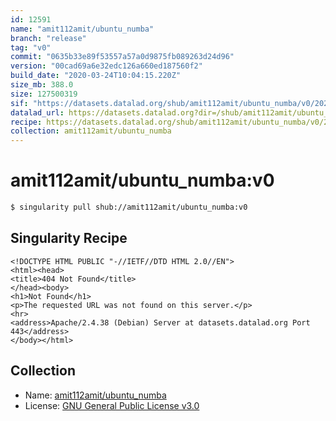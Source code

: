```yaml
---
id: 12591
name: "amit112amit/ubuntu_numba"
branch: "release"
tag: "v0"
commit: "0635b33e89f53557a57a0d9875fb089263d24d96"
version: "00cad69a6e32edc126a660ed187560f2"
build_date: "2020-03-24T10:04:15.220Z"
size_mb: 388.0
size: 127500319
sif: "https://datasets.datalad.org/shub/amit112amit/ubuntu_numba/v0/2020-03-24-0635b33e-00cad69a/00cad69a6e32edc126a660ed187560f2.sif"
datalad_url: https://datasets.datalad.org?dir=/shub/amit112amit/ubuntu_numba/v0/2020-03-24-0635b33e-00cad69a/
recipe: https://datasets.datalad.org/shub/amit112amit/ubuntu_numba/v0/2020-03-24-0635b33e-00cad69a/Singularity
collection: amit112amit/ubuntu_numba
---
```


# amit112amit/ubuntu_numba:v0

```bash
$ singularity pull shub://amit112amit/ubuntu_numba:v0
```

## Singularity Recipe

```singularity
<!DOCTYPE HTML PUBLIC "-//IETF//DTD HTML 2.0//EN">
<html><head>
<title>404 Not Found</title>
</head><body>
<h1>Not Found</h1>
<p>The requested URL was not found on this server.</p>
<hr>
<address>Apache/2.4.38 (Debian) Server at datasets.datalad.org Port 443</address>
</body></html>
```

## Collection

 - Name: [amit112amit/ubuntu_numba](https://github.com/amit112amit/ubuntu_numba)
 - License: [GNU General Public License v3.0](https://api.github.com/licenses/gpl-3.0)

